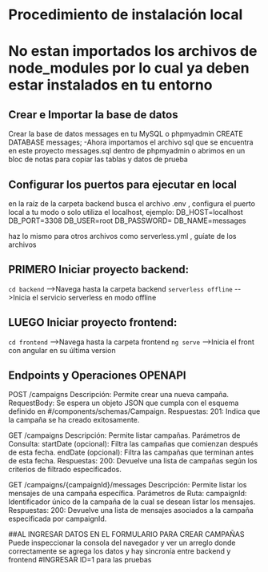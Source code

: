 # Procedimiento de instalación local
# No estan importados los archivos de node_modules por lo cual ya deben estar instalados en tu entorno
## Crear e Importar la base de datos
Crear la base de datos messages en tu MySQL o phpmyadmin
CREATE DATABASE messages;
-Ahora importamos el archivo sql que se encuentra en este proyecto messages.sql dentro de phpmyadmin o abrimos en un bloc de notas para copiar las tablas y datos de prueba

## Configurar los puertos para ejecutar en local
en la raíz de la carpeta backend busca el archivo .env , configura el puerto local a tu modo o solo utiliza el localhost, ejemplo:
DB_HOST=localhost
DB_PORT=3308
DB_USER=root
DB_PASSWORD=
DB_NAME=messages

haz lo mismo para otros archivos como serverless.yml , guíate de los archivos


## PRIMERO Iniciar proyecto backend:
`cd backend`             -->Navega hasta la carpeta backend
`serverless offline`     -->Inicia el servicio serverless en modo offline



## LUEGO Iniciar proyecto frontend:
`cd frontend`           -->Navega hasta la carpeta frontend
`ng serve`              -->Inicia el front con angular en su última version


## Endpoints y Operaciones OPENAPI

POST /campaigns
Descripción: Permite crear una nueva campaña.
RequestBody: Se espera un objeto JSON que cumpla con el esquema definido en #/components/schemas/Campaign.
Respuestas:
201: Indica que la campaña se ha creado exitosamente.

GET /campaigns
Descripción: Permite listar campañas.
Parámetros de Consulta:
startDate (opcional): Filtra las campañas que comienzan después de esta fecha.
endDate (opcional): Filtra las campañas que terminan antes de esta fecha.
Respuestas:
200: Devuelve una lista de campañas según los criterios de filtrado especificados.

GET /campaigns/{campaignId}/messages
Descripción: Permite listar los mensajes de una campaña específica.
Parámetros de Ruta:
campaignId: Identificador único de la campaña de la cual se desean listar los mensajes.
Respuestas:
200: Devuelve una lista de mensajes asociados a la campaña especificada por campaignId.


##AL INGRESAR DATOS EN EL FORMULARIO PARA CREAR CAMPAÑAS
Puede inspeccionar la consola del navegador y ver un arreglo donde correctamente se agrega los datos y hay sincronía entre backend y frontend
#INGRESAR ID=1 para las pruebas
